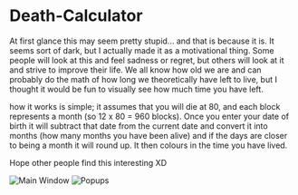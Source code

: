 # Death-Calculator
At first glance this may seem pretty stupid... and that is because it is. It seems sort of dark, but I actually made it as a motivational thing. Some people will look at this and feel sadness or regret, but others will look at it and strive to improve their life. We all know how old we are and can probably do the math of how long we theoretically have left to live, but I thought it would be fun to visually see how much time you have left.

how it works is simple; it assumes that you will die at 80, and each block represents a month (so 12 x 80 = 960 blocks). Once you enter your date of birth it will subtract that date from the current date and convert it into months (how many months you have been alive) and if the days are closer to being a month it will round up. It then colours in the time you have lived.

Hope other people find this interesting XD


![Main Window](https://i.imgur.com/fYNCcQe.png) ![Popups](https://i.imgur.com/Xjq5Zym.png)
